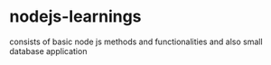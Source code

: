 # nodejs-learnings
consists of basic node js methods and functionalities and also small database application
